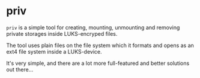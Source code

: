# priv

`priv` is a simple tool for creating, mounting, unmounting and removing private storages inside LUKS-encryped files.

The tool uses plain files on the file system which it formats and opens as an ext4 file system inside a LUKS-device.

It's very simple, and there are a lot more full-featured and better solutions out there...
